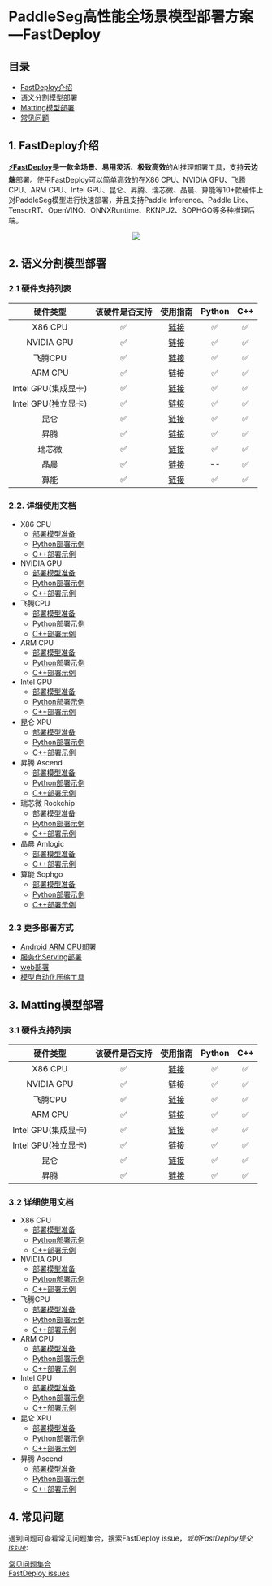 # PaddleSeg高性能全场景模型部署方案—FastDeploy

## 目录  
- [FastDeploy介绍](#FastDeploy介绍)  
- [语义分割模型部署](#语义分割模型部署)  
- [Matting模型部署](#Matting模型部署)  
- [常见问题](#常见问题)  

## 1. FastDeploy介绍
<div id="FastDeploy介绍"></div>  

**[⚡️FastDeploy](https://github.com/PaddlePaddle/FastDeploy)**是一款**全场景**、**易用灵活**、**极致高效**的AI推理部署工具，支持**云边端**部署。使用FastDeploy可以简单高效的在X86 CPU、NVIDIA GPU、飞腾CPU、ARM CPU、Intel GPU、昆仑、昇腾、瑞芯微、晶晨、算能等10+款硬件上对PaddleSeg模型进行快速部署，并且支持Paddle Inference、Paddle Lite、TensorRT、OpenVINO、ONNXRuntime、RKNPU2、SOPHGO等多种推理后端。

<div align="center">
    
<img src="https://user-images.githubusercontent.com/31974251/219546373-c02f24b7-2222-4ad4-9b43-42b8122b898f.png" >
    
</div>  

## 2. 语义分割模型部署  
<div id="语义分割模型部署"></div>  

### 2.1 硬件支持列表

|硬件类型|该硬件是否支持|使用指南|Python|C++|
|:---:|:---:|:---:|:---:|:---:|
|X86 CPU|✅|[链接](semantic_segmentation/cpu-gpu)|✅|✅|
|NVIDIA GPU|✅|[链接](semantic_segmentation/cpu-gpu)|✅|✅| 
|飞腾CPU|✅|[链接](semantic_segmentation/cpu-gpu)|✅|✅|
|ARM CPU|✅|[链接](semantic_segmentation/cpu-gpu)|✅|✅| 
|Intel GPU(集成显卡)|✅|[链接](semantic_segmentation/cpu-gpu)|✅|✅|  
|Intel GPU(独立显卡)|✅|[链接](semantic_segmentation/cpu-gpu)|✅|✅|    
|昆仑|✅|[链接](semantic_segmentation/kunlunxin)|✅|✅|
|昇腾|✅|[链接](semantic_segmentation/ascend)|✅|✅|
|瑞芯微|✅|[链接](semantic_segmentation/rockchip)|✅|✅|  
|晶晨|✅|[链接](semantic_segmentation/amlogic)|--|✅|✅|      
|算能|✅|[链接](semantic_segmentation/sophgo)|✅|✅|     

### 2.2. 详细使用文档
- X86 CPU
  - [部署模型准备](semantic_segmentation/cpu-gpu)  
  - [Python部署示例](semantic_segmentation/cpu-gpu/python/) 
  - [C++部署示例](semantic_segmentation/cpu-gpu/cpp/)
- NVIDIA GPU
  - [部署模型准备](semantic_segmentation/cpu-gpu)  
  - [Python部署示例](semantic_segmentation/cpu-gpu/python/) 
  - [C++部署示例](semantic_segmentation/cpu-gpu/cpp/)
- 飞腾CPU
  - [部署模型准备](semantic_segmentation/cpu-gpu)  
  - [Python部署示例](semantic_segmentation/cpu-gpu/python/) 
  - [C++部署示例](semantic_segmentation/cpu-gpu/cpp/)
- ARM CPU
  - [部署模型准备](semantic_segmentation/cpu-gpu)  
  - [Python部署示例](semantic_segmentation/cpu-gpu/python/) 
  - [C++部署示例](semantic_segmentation/cpu-gpu/cpp/)
- Intel GPU
  - [部署模型准备](semantic_segmentation/cpu-gpu)  
  - [Python部署示例](semantic_segmentation/cpu-gpu/python/) 
  - [C++部署示例](semantic_segmentation/cpu-gpu/cpp/)
- 昆仑 XPU
  - [部署模型准备](semantic_segmentation/kunlunxin)  
  - [Python部署示例](semantic_segmentation/kunlunxin/python/) 
  - [C++部署示例](semantic_segmentation/kunlunxin/cpp/)
- 昇腾 Ascend
  - [部署模型准备](semantic_segmentation/ascend)  
  - [Python部署示例](semantic_segmentation/ascend/python/) 
  - [C++部署示例](semantic_segmentation/ascend/cpp/)
- 瑞芯微 Rockchip
  - [部署模型准备](semantic_segmentation/rockchip/)  
  - [Python部署示例](semantic_segmentation/rockchip/rknpu2/) 
  - [C++部署示例](semantic_segmentation/rockchip/rknpu2/)
- 晶晨 Amlogic
  - [部署模型准备](semantic_segmentation/amlogic/a311d/)  
  - [C++部署示例](semantic_segmentation/amlogic/a311d/cpp/)    
- 算能 Sophgo
  - [部署模型准备](semantic_segmentation/sophgo/)  
  - [Python部署示例](semantic_segmentation/sophgo/python/) 
  - [C++部署示例](semantic_segmentation/sophgo/cpp/)  

### 2.3 更多部署方式

- [Android ARM CPU部署](semantic_segmentation/android)  
- [服务化Serving部署](semantic_segmentation/serving)  
- [web部署](semantic_segmentation/web)  
- [模型自动化压缩工具](semantic_segmentation/quantize)

## 3. Matting模型部署  
<div id="Matting模型部署"></div> 

### 3.1 硬件支持列表

|硬件类型|该硬件是否支持|使用指南|Python|C++|  
|:---:|:---:|:---:|:---:|:---:|   
|X86 CPU|✅|[链接](matting/cpu-gpu)|✅|✅|     
|NVIDIA GPU|✅|[链接](matting/cpu-gpu)|✅|✅|     
|飞腾CPU|✅|[链接](matting/cpu-gpu)|✅|✅|     
|ARM CPU|✅|[链接](matting/cpu-gpu)|✅|✅|     
|Intel GPU(集成显卡)|✅|[链接](matting/cpu-gpu)|✅|✅|     
|Intel GPU(独立显卡)|✅|[链接](matting/cpu-gpu)|✅|✅|    
|昆仑|✅|[链接](matting/kunlunxin)|✅|✅|     
|昇腾|✅|[链接](matting/ascend)|✅|✅|     

### 3.2 详细使用文档
- X86 CPU
  - [部署模型准备](matting/cpu-gpu)  
  - [Python部署示例](matting/cpu-gpu/python/) 
  - [C++部署示例](matting/cpu-gpu/cpp/)
- NVIDIA GPU
  - [部署模型准备](matting/cpu-gpu)  
  - [Python部署示例](matting/cpu-gpu/python/) 
  - [C++部署示例](matting/cpu-gpu/cpp/)
- 飞腾CPU
  - [部署模型准备](matting/cpu-gpu)  
  - [Python部署示例](matting/cpu-gpu/python/) 
  - [C++部署示例](matting/cpu-gpu/cpp/)
- ARM CPU
  - [部署模型准备](matting/cpu-gpu)  
  - [Python部署示例](matting/cpu-gpu/python/) 
  - [C++部署示例](matting/cpu-gpu/cpp/)
- Intel GPU
  - [部署模型准备](matting/cpu-gpu)  
  - [Python部署示例](matting/cpu-gpu/python/) 
  - [C++部署示例](cpu-gpu/cpp/)
- 昆仑 XPU
  - [部署模型准备](matting/kunlunxin)  
  - [Python部署示例](matting/kunlunxin/README.md) 
  - [C++部署示例](matting/kunlunxin/README.md)
- 昇腾 Ascend
  - [部署模型准备](matting/ascend)  
  - [Python部署示例](matting/ascend/README.md) 
  - [C++部署示例](matting/ascend/README.md)

## 4. 常见问题
<div id="常见问题"></div>   

遇到问题可查看常见问题集合，搜索FastDeploy issue，*或给FastDeploy提交[issue](https://github.com/PaddlePaddle/FastDeploy/issues)*:

[常见问题集合](https://github.com/PaddlePaddle/FastDeploy/tree/develop/docs/cn/faq)  
[FastDeploy issues](https://github.com/PaddlePaddle/FastDeploy/issues)  
